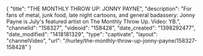 {
    "title": "THE MONTHLY THROW UP: JONNY PAYNE",
    "description": "For fans of metal, junk food, late night cartoons, and general badassery: Jonny Payne is July's featured artist on The Monthly Throw Up. Video: YB.",
    "channelid": "158327",
    "videoid": "158428",
    "date_created": "1398292477",
    "date_modified": "1418181329",
    "type": "captivate",
    "layout": "channelVideo",
    "url": "\/hurley\/the-monthly-throw-up-jonny-payne\/158327-158428"
}